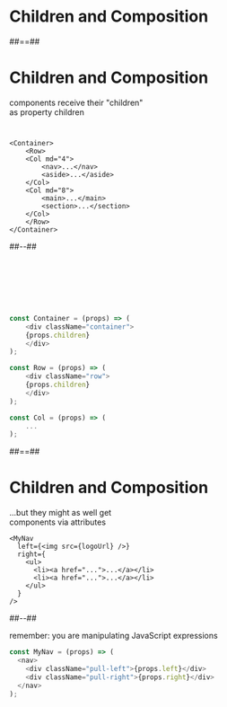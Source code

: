 <!-- .slide: class="transition" -->

# Children and Composition

##==##

# Children and Composition

<div class="center" style="margin-bottom: 40px;">
  components receive their "children" <br />
  as property children
</div>

```JSX
<Container>
    <Row>
    <Col md="4">
        <nav>...</nav>
        <aside>...</aside>
    </Col>
    <Col md="8">
        <main>...</main>
        <section>...</section>
    </Col>
    </Row>
</Container>
```

##--##

<!-- .slide: class="with-code" -->

<br><br><br><br><br>

```typescript
const Container = (props) => (
    <div className="container">
    {props.children}
    </div>
);

const Row = (props) => (
    <div className="row">
    {props.children}
    </div>
);

const Col = (props) => (
    ...
);
```

##==##

<!-- .slide: class="two-column with-code" -->

# Children and Composition

...but they might as well get <br/> components via attributes

<!-- .element: class="center" -->

```JSX
<MyNav
  left={<img src={logoUrl} />}
  right={
    <ul>
      <li><a href="...">...</a></li>
      <li><a href="...">...</a></li>
    </ul>
  }
/>
```

##--##

remember: you are manipulating JavaScript expressions

<!-- .element: class="center" style="margin-top: 200px"  -->

```typescript
const MyNav = (props) => (
  <nav>
    <div className="pull-left">{props.left}</div>
    <div className="pull-right">{props.right}</div>
  </nav>
);
```
